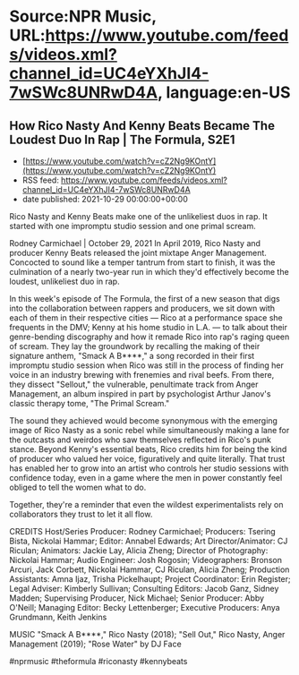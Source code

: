 # Source:NPR Music, URL:https://www.youtube.com/feeds/videos.xml?channel_id=UC4eYXhJI4-7wSWc8UNRwD4A, language:en-US

## How Rico Nasty And Kenny Beats Became The Loudest Duo In Rap | The Formula, S2E1
 - [https://www.youtube.com/watch?v=cZ2Ng9KOntY](https://www.youtube.com/watch?v=cZ2Ng9KOntY)
 - RSS feed: https://www.youtube.com/feeds/videos.xml?channel_id=UC4eYXhJI4-7wSWc8UNRwD4A
 - date published: 2021-10-29 00:00:00+00:00

Rico Nasty and Kenny Beats make one of the unlikeliest duos in rap. It started with one impromptu studio session and one primal scream.

Rodney Carmichael | October 29, 2021
In April 2019, Rico Nasty and producer Kenny Beats released the joint mixtape Anger Management. Concocted to sound like a temper tantrum from start to finish, it was the culmination of a nearly two-year run in which they'd effectively become the loudest, unlikeliest duo in rap.

In this week's episode of The Formula, the first of a new season that digs into the collaboration between rappers and producers, we sit down with each of them in their respective cities — Rico at a performance space she frequents in the DMV; Kenny at his home studio in L.A. — to talk about their genre-bending discography and how it remade Rico into rap's raging queen of scream. They lay the groundwork by recalling the making of their signature anthem, "Smack A B****," a song recorded in their first impromptu studio session when Rico was still in the process of finding her voice in an industry brewing with frenemies and rival beefs. From there, they dissect "Sellout," the vulnerable, penultimate track from Anger Management, an album inspired in part by psychologist Arthur Janov's classic therapy tome, "The Primal Scream."

The sound they achieved would become synonymous with the emerging image of Rico Nasty as a sonic rebel while simultaneously making a lane for the outcasts and weirdos who saw themselves reflected in Rico's punk stance. Beyond Kenny's essential beats, Rico credits him for being the kind of producer who valued her voice, figuratively and quite literally. That trust has enabled her to grow into an artist who controls her studio sessions with confidence today, even in a game where the men in power constantly feel obliged to tell the women what to do.

Together, they're a reminder that even the wildest experimentalists rely on collaborators they trust to let it all flow.

CREDITS
Host/Series Producer: Rodney Carmichael; Producers: Tsering Bista, Nickolai Hammar; Editor: Annabel Edwards; Art Director/Animator: CJ Riculan; Animators: Jackie Lay, Alicia Zheng; Director of Photography: Nickolai Hammar; Audio Engineer: Josh Rogosin; Videographers: Bronson Arcuri, Jack Corbett, Nickolai Hammar, CJ Riculan, Alicia Zheng; Production Assistants: Amna Ijaz, Trisha Pickelhaupt; Project Coordinator: Erin Register; Legal Adviser: Kimberly Sullivan; Consulting Editors: Jacob Ganz, Sidney Madden; Supervising Producer, Nick Michael; Senior Producer: Abby O'Neill; Managing Editor: Becky Lettenberger; Executive Producers: Anya Grundmann, Keith Jenkins

MUSIC
"Smack A B****," Rico Nasty (2018); "Sell Out," Rico Nasty, Anger Management (2019); "Rose Water" by DJ Face

#nprmusic #theformula #riconasty #kennybeats

